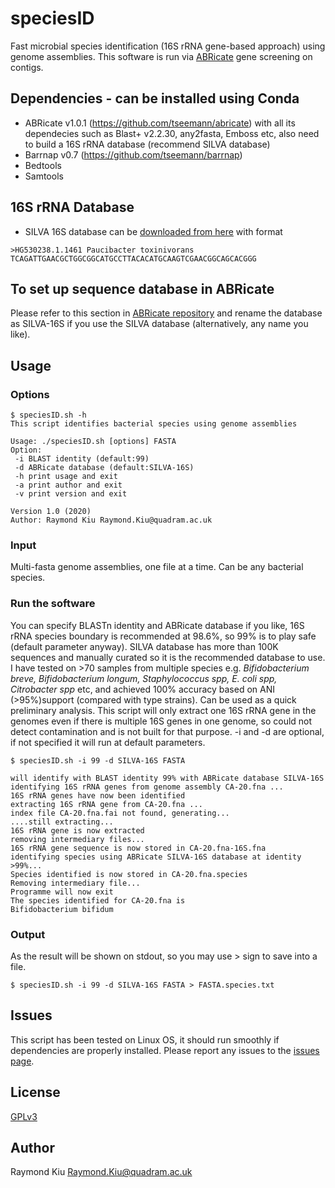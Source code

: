 # speciesID
Fast microbial species identification (16S rRNA gene-based approach) using genome assemblies. This software is run via [ABRicate](https://github.com/tseemann/abricate) gene screening on contigs.

## Dependencies - can be installed using Conda
* ABRicate v1.0.1 (https://github.com/tseemann/abricate) with all its dependecies such as Blast+ v2.2.30, any2fasta, Emboss etc, also  need to build a 16S rRNA database (recommend SILVA database)
* Barrnap v0.7 (https://github.com/tseemann/barrnap)
* Bedtools
* Samtools

## 16S rRNA Database
* SILVA 16S database can be [downloaded from here](https://zenodo.org/record/3731176/files/silva_species_assignment_v138.fa.gz?download=1) with format
```
>HG530238.1.1461 Paucibacter toxinivorans
TCAGATTGAACGCTGGCGGCATGCCTTACACATGCAAGTCGAACGGCAGCACGGG
```

## To set up sequence database in ABRicate
Please refer to this section in [ABRicate repository](https://github.com/tseemann/abricate#making-your-own-database) and rename the database as SILVA-16S if you use the SILVA database (alternatively, any name you like).

## Usage
### Options
```
$ speciesID.sh -h
This script identifies bacterial species using genome assemblies

Usage: ./speciesID.sh [options] FASTA
Option:
 -i BLAST identity (default:99)
 -d ABRicate database (default:SILVA-16S)
 -h print usage and exit
 -a print author and exit
 -v print version and exit

Version 1.0 (2020)
Author: Raymond Kiu Raymond.Kiu@quadram.ac.uk
```
### Input
Multi-fasta genome assemblies, one file at a time. Can be any bacterial species.

### Run the software
You can specify BLASTn identity and ABRicate database if you like, 16S rRNA species boundary is recommended at 98.6%, so 99% is to play safe (default parameter anyway). SILVA database has more than 100K sequences and manually curated so it is the recommended database to use. I have tested on >70 samples from multiple species e.g. *Bifidobacterium breve, Bifidobacterium longum, Staphylococcus spp, E. coli spp, Citrobacter spp* etc, and achieved 100% accuracy based on ANI (>95%)support (compared with type strains). Can be used as a quick preliminary analysis.
This script will only extract one 16S rRNA gene in the genomes even if there is multiple 16S genes in one genome, so could not detect contamination and is not built for that purpose.
-i and -d are optional, if not specified it will run at default parameters.
```
$ speciesID.sh -i 99 -d SILVA-16S FASTA

will identify with BLAST identity 99% with ABRicate database SILVA-16S
identifying 16S rRNA genes from genome assembly CA-20.fna ...
16S rRNA genes have now been identified
extracting 16S rRNA gene from CA-20.fna ...
index file CA-20.fna.fai not found, generating...
....still extracting...
16S rRNA gene is now extracted
removing intermediary files...
16S rRNA gene sequence is now stored in CA-20.fna-16S.fna
identifying species using ABRicate SILVA-16S database at identity >99%...
Species identified is now stored in CA-20.fna.species
Removing intermediary file...
Programme will now exit
The species identified for CA-20.fna is 
Bifidobacterium bifidum
```
### Output
As the result will be shown on stdout, so you may use > sign to save into a file.
```
$ speciesID.sh -i 99 -d SILVA-16S FASTA > FASTA.species.txt
```

## Issues
This script has been tested on Linux OS, it should run smoothly if dependencies are properly installed. Please report any issues to the [issues page](https://github.com/raymondkiu/speciesID/issues).

## License
[GPLv3](https://github.com/raymondkiu/speciesID/blob/master/LICENSE)

## Author
Raymond Kiu Raymond.Kiu@quadram.ac.uk
